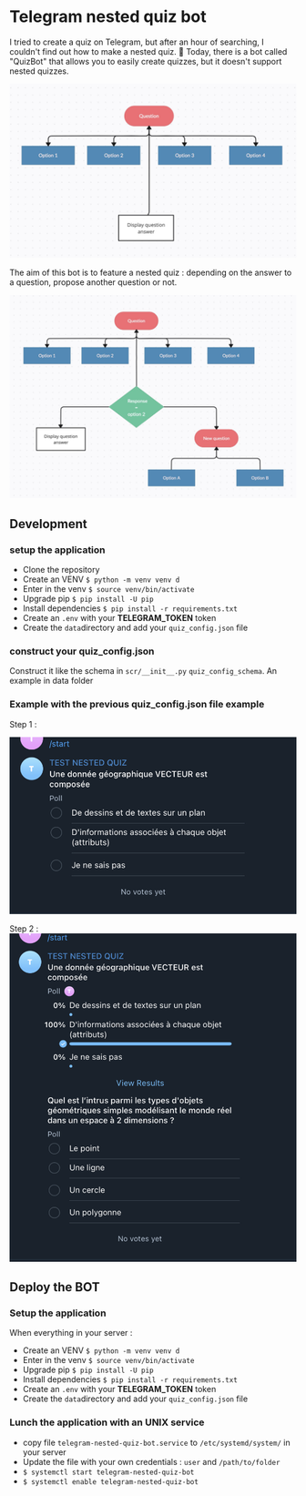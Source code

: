 # Telegram nested quiz bot

I tried to create a quiz on Telegram, but after an hour of searching, I couldn't find out how to make a nested quiz. 🤔 Today, there is a bot called "QuizBot" that allows you to easily create quizzes, but it doesn't support nested quizzes. 

![alt text](documentation/images/image.png)

The aim of this bot is to feature a nested quiz : depending on the answer to a question, propose another question or not.

![alt text](documentation/images/image-1.png)

## Development    
### setup the application 
- Clone the repository 
- Create an VENV `$ python -m venv venv d`
- Enter in the venv `$ source venv/bin/activate `
- Upgrade pip `$ pip install -U pip `
- Install dependencies `$ pip install -r requirements.txt  `
- Create an `.env` with your **TELEGRAM_TOKEN** token
- Create the `data`directory and add your `quiz_config.json` file 

### construct your  quiz_config.json

Construct it like the schema in `scr/__init__.py` `quiz_config_schema`. An example in data folder 

### Example with the previous quiz_config.json file example
Step 1 : 

![alt text](documentation/images/image-2.png)

Step 2 : 
![alt text](documentation/images/image-3.png)

## Deploy the BOT
### Setup the application
When everything in your server : 
- Create an VENV `$ python -m venv venv d`
- Enter in the venv `$ source venv/bin/activate `
- Upgrade pip `$ pip install -U pip `
- Install dependencies `$ pip install -r requirements.txt  `
- Create an `.env` with your **TELEGRAM_TOKEN** token
- Create the `data`directory and add your `quiz_config.json` file 

### Lunch the application with an UNIX service
- copy file `telegram-nested-quiz-bot.service`  to `/etc/systemd/system/` in your server
- Update the file with your own credentials : `user` and `/path/to/folder`
- ` $ systemctl start telegram-nested-quiz-bot  ` 
- ` $ systemctl enable telegram-nested-quiz-bot  ` 

